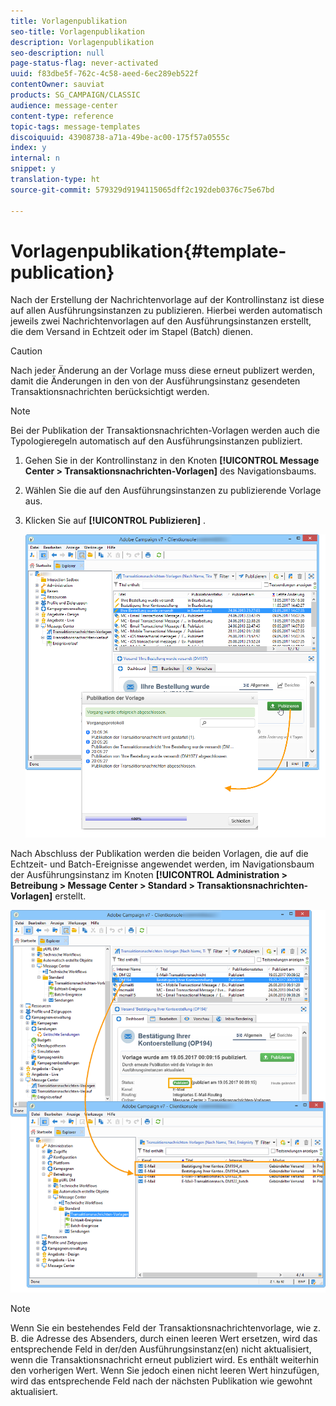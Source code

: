 ```yaml
---
title: Vorlagenpublikation
seo-title: Vorlagenpublikation
description: Vorlagenpublikation
seo-description: null
page-status-flag: never-activated
uuid: f83dbe5f-762c-4c58-aeed-6ec289eb522f
contentOwner: sauviat
products: SG_CAMPAIGN/CLASSIC
audience: message-center
content-type: reference
topic-tags: message-templates
discoiquuid: 43908738-a71a-49be-ac00-175f57a0555c
index: y
internal: n
snippet: y
translation-type: ht
source-git-commit: 579329d9194115065dff2c192deb0376c75e67bd

---
```



# Vorlagenpublikation{#template-publication}

Nach der Erstellung der Nachrichtenvorlage auf der Kontrollinstanz ist diese auf allen Ausführungsinstanzen zu publizieren. Hierbei werden automatisch jeweils zwei Nachrichtenvorlagen auf den Ausführungsinstanzen erstellt, die dem Versand in Echtzeit oder im Stapel (Batch) dienen.

>[!CAUTION]
>
>Nach jeder Änderung an der Vorlage muss diese erneut publizert werden, damit die Änderungen in den von der Ausführungsinstanz gesendeten Transaktionsnachrichten berücksichtigt werden.

>[!NOTE]
>
>Bei der Publikation der Transaktionsnachrichten-Vorlagen werden auch die Typologieregeln automatisch auf den Ausführungsinstanzen publiziert.

1. Gehen Sie in der Kontrollinstanz in den Knoten **[!UICONTROL Message Center > Transaktionsnachrichten-Vorlagen]** des Navigationsbaums.
1. Wählen Sie die auf den Ausführungsinstanzen zu publizierende Vorlage aus.
1. Klicken Sie auf **[!UICONTROL Publizieren]** .

   ![](assets/messagecenter_publish_model_008.png)

Nach Abschluss der Publikation werden die beiden Vorlagen, die auf die Echtzeit- und Batch-Ereignisse angewendet werden, im Navigationsbaum der Ausführungsinstanz im Knoten **[!UICONTROL Administration > Betreibung > Message Center > Standard > Transaktionsnachrichten-Vorlagen]** erstellt.

![](assets/messagecenter_deployed_model_001.png)

>[!NOTE]
>
>Wenn Sie ein bestehendes Feld der Transaktionsnachrichtenvorlage, wie z. B. die Adresse des Absenders, durch einen leeren Wert ersetzen, wird das entsprechende Feld in der/den Ausführungsinstanz(en) nicht aktualisiert, wenn die Transaktionsnachricht erneut publiziert wird. Es enthält weiterhin den vorherigen Wert. Wenn Sie jedoch einen nicht leeren Wert hinzufügen, wird das entsprechende Feld nach der nächsten Publikation wie gewohnt aktualisiert.

